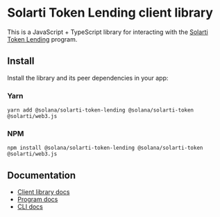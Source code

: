 # Solarti Token Lending client library

This is a JavaScript + TypeScript library for interacting with the [Solarti Token Lending](https://github.com/solana-labs/solana-program-library/tree/master/token-lending) program.

## Install

Install the library and its peer dependencies in your app:

### Yarn
```shell
yarn add @solana/solarti-token-lending @solana/solarti-token @solarti/web3.js
```

### NPM
```shell
npm install @solana/solarti-token-lending @solana/solarti-token @solarti/web3.js
```

## Documentation

- [Client library docs](https://solana-labs.github.io/solana-program-library/token-lending/)
- [Program docs](https://github.com/solana-labs/solana-program-library/tree/master/token-lending)
- [CLI docs](https://github.com/solana-labs/solana-program-library/tree/master/token-lending/cli)
